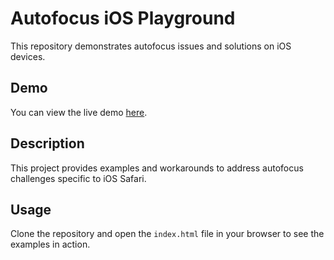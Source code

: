 # Autofocus iOS Playground

This repository demonstrates autofocus issues and solutions on iOS devices.

## Demo

You can view the live demo [here](https://roman-meshcheriakov.github.io/autofocus-ios-playground/).

## Description

This project provides examples and workarounds to address autofocus challenges specific to iOS Safari.

## Usage

Clone the repository and open the `index.html` file in your browser to see the examples in action.
